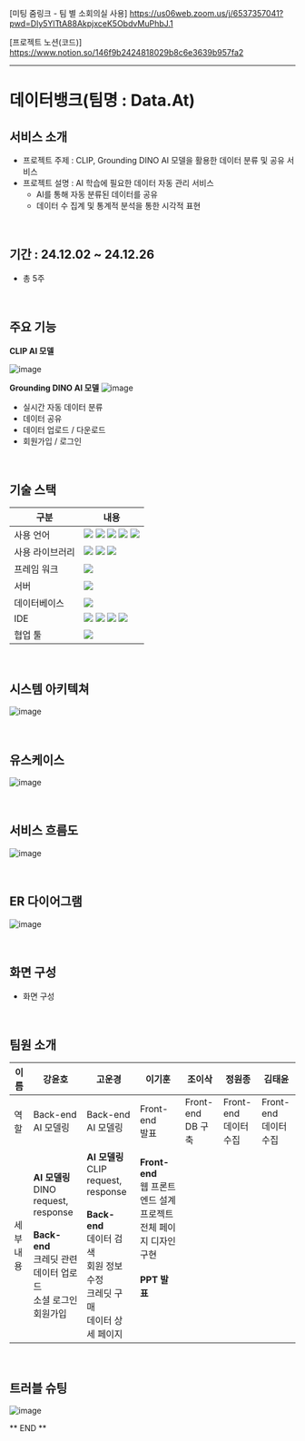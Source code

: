 [미팅 줌링크 - 팀 별 소회의실 사용]
https://us06web.zoom.us/j/6537357041?pwd=Dly5YlTtA88AkpjxceK5ObdvMuPhbJ.1

[프로젝트 노션(코드)]
https://www.notion.so/146f9b2424818029b8c6e3639b957fa2

<hr>

# 데이터뱅크(팀명 : Data.At)

## 서비스 소개
- 프로젝트 주제 : CLIP, Grounding DINO AI 모델을 활용한 데이터 분류 및 공유 서비스
- 프로젝트 설명 : AI 학습에 필요한 데이터 자동 관리 서비스
  - AI를 통해 자동 분류된 데이터를 공유
  - 데이터 수 집계 및 통계적 분석을 통한 시각적 표현

<br>

## 기간 : 24.12.02 ~ 24.12.26
- 총 5주

<br>

## 주요 기능
**CLIP AI 모델**
  
  ![image](https://github.com/user-attachments/assets/41481724-230c-42a2-b9d2-40e24ff19916)
  
**Grounding DINO AI 모델**
  ![image](https://github.com/user-attachments/assets/3ad9648c-f2a7-4f24-a816-12420a570fd6)

- 실시간 자동 데이터 분류
- 데이터 공유
- 데이터 업로드 / 다운로드
- 회원가입 / 로그인

<br>

## 기술 스택
|   구분  |      내용     |
|---------|---------------|
|사용 언어|<img src="https://img.shields.io/badge/Python-3776AB?style=for-the-badge&logo=Python&logoColor=white"/> <img src="https://img.shields.io/badge/Java-007396?style=for-the-badge&logo=java&logoColor=white"/> <img src="https://img.shields.io/badge/javascript-F7DF1E?style=for-the-badge&logo=javascript&logoColor=black"> <img src="https://img.shields.io/badge/html5-E34F26?style=for-the-badge&logo=html5&logoColor=white"> <img src="https://img.shields.io/badge/CSS3-1572B6?style=for-the-badge&logo=css3&logoColor=white">|
|사용 라이브러리|<img src="https://img.shields.io/badge/jquery-0769AD?style=for-the-badge&logo=jquery&logoColor=white"/> <img src="https://img.shields.io/badge/pytorch-EE4C2C?style=for-the-badge&logo=pytorch&logoColor=white"> <img src="https://img.shields.io/badge/flask-000000?style=for-the-badge&logo=flask&logoColor=white">|
|프레임 워크|<img src="https://img.shields.io/badge/spring-6DB33F?style=for-the-badge&logo=spring&logoColor=white"/>|
|서버|<img src="https://img.shields.io/badge/Apache Tomcat 9.0-D22128?style=for-the-badge&logo=Apache Tomcat&logoColor=white"/>|
|데이터베이스|<img src="https://img.shields.io/badge/MySQL-4479A1?style=for-the-badge&logo=MySQL&logoColor=white"/>|
|IDE|<img src="https://img.shields.io/badge/VSCode-007ACC?style=for-the-badge&logo=VisualStudioCode&logoColor=white"/> <img src="https://img.shields.io/badge/Jupyter-F37626?style=for-the-badge&logo=Jupyter&logoColor=white"/> <img src="https://img.shields.io/badge/Eclipse-2C2255?style=for-the-badge&logo=Eclipse&logoColor=white"/> <img src="https://img.shields.io/badge/googlecolab-F9AB00?style=for-the-badge&logo=googlecolab&logoColor=white"/>|
|협업 툴|<img src="https://img.shields.io/badge/GitHub-181717?style=for-the-badge&logo=GitHub&logoColor=white"/>|

<br>

## 시스템 아키텍쳐
![image](https://github.com/user-attachments/assets/96dd1bc5-f698-4523-a5a1-11968f807ca9)

<br>

## 유스케이스
![image](https://github.com/user-attachments/assets/eac6b878-7c05-4e58-8598-2c2ac03a2372)

<br>

## 서비스 흐름도
![image](https://github.com/user-attachments/assets/21cbb8c0-97d5-472d-b0da-9353f72330a2)

<br>

## ER 다이어그램
![image](https://github.com/user-attachments/assets/77f95baf-112c-4627-8b8c-408ab2450ef9)

<br>

## 화면 구성
- 화면 구성

<br>

## 팀원 소개
|  이름  |  강윤호  |  고운경  |  이기훈  |  조이삭  |  정원종  |  김태윤  |
|--------|----------|----------|----------|----------|----------|----------|
| 역할 | Back-end <br> AI 모델링 | Back-end <br> AI 모델링 | Front-end <br> 발표 | Front-end <br> DB 구축  | Front-end <br> 데이터 수집 | Front-end <br> 데이터 수집 |
| 세부내용 |**AI 모델링** <br> DINO request, response <br><br> **Back-end** <br> 크레딧 관련 <br> 데이터 업로드<br>소셜 로그인<br>회원가입 | **AI 모델링**<br> CLIP request, response <br><br> **Back-end**<br> 데이터 검색<br> 회원 정보 수정<br> 크레딧 구매<br> 데이터 상세 페이지 | **Front-end**<br>웹 프론트엔드 설계<br>프로젝트 전체 페이지 디자인 구현<br><br>**PPT 발표**<br><br><br><br> |  

<br>

## 트러블 슈팅
![image](https://github.com/user-attachments/assets/b570a130-05bf-44ea-b151-3c2c3d6ee8b6)

** END **
